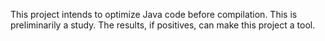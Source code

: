 This project intends to optimize Java code before compilation. This is preliminarily a study. The results, if positives, can make this project a tool.